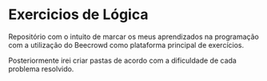 # Exercicios de Lógica
Repositório com o intuito de marcar os meus aprendizados na programação com a utilização do Beecrowd como plataforma principal de exercícios.

Posteriormente irei criar pastas de acordo com a dificuldade de cada problema resolvido.
